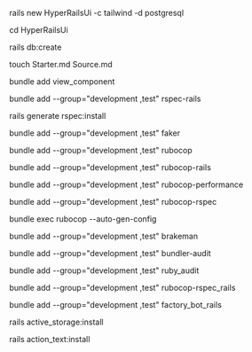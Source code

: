 rails new HyperRailsUi -c tailwind -d postgresql

cd HyperRailsUi

rails db:create

touch Starter.md Source.md

bundle add view_component

bundle add --group="development ,test" rspec-rails

rails generate rspec:install

bundle add --group="development ,test" faker

bundle add --group="development ,test" rubocop

bundle add --group="development ,test" rubocop-rails

bundle add --group="development ,test" rubocop-performance

bundle add --group="development ,test" rubocop-rspec

bundle exec rubocop --auto-gen-config

bundle add --group="development ,test" brakeman

bundle add --group="development ,test" bundler-audit

bundle add --group="development ,test" ruby_audit

bundle add --group="development ,test" rubocop-rspec_rails

bundle add --group="development ,test" factory_bot_rails

rails active_storage:install

rails action_text:install